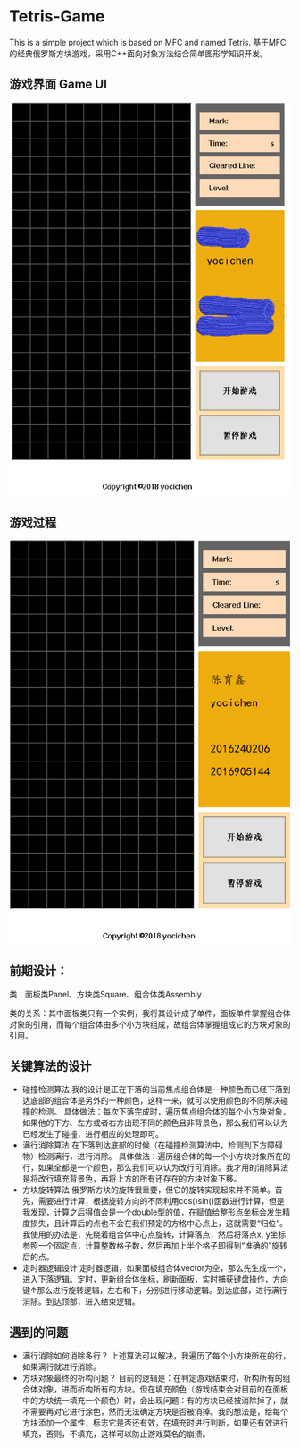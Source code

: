 # Tetris-Game
This is a simple project which is based on MFC and named Tetris.
基于MFC的经典俄罗斯方块游戏，采用C++面向对象方法结合简单图形学知识开发。

## 游戏界面 Game UI
![游戏界面](https://github.com/yocichenyx/Tetris-Game/blob/master/界面.png)

## 游戏过程
![Watch the video](https://github.com/yocichenyx/Tetris-Game/blob/master/GIF.gif)

## 前期设计：
类：面板类Panel、方块类Square、组合体类Assembly

类的关系：其中面板类只有一个实例，我将其设计成了单件，面板单件掌握组合体对象的引用，而每个组合体由多个小方块组成，故组合体掌握组成它的方块对象的引用。

## 关键算法的设计
- 碰撞检测算法
我的设计是正在下落的当前焦点组合体是一种颜色而已经下落到达底部的组合体是另外的一种颜色，这样一来，就可以使用颜色的不同解决碰撞的检测。
具体做法：每次下落完成时，遍历焦点组合体的每个小方块对象，如果他的下方、左方或者右方出现不同的颜色且非背景色，那么我们可以认为已经发生了碰撞，进行相应的处理即可。
- 满行消除算法
在下落到达底部的时候（在碰撞检测算法中，检测到下方障碍物）检测满行，进行消除。
具体做法：遍历组合体的每一个小方块对象所在的行，如果全都是一个颜色，那么我们可以认为改行可消除。我才用的消除算法是将改行填充背景色，再将上方的所有还存在的方块对象下移。
- 方块旋转算法
俄罗斯方块的旋转很重要，但它的旋转实现起来并不简单。首先，需要进行计算，根据旋转方向的不同利用cos()sin()函数进行计算，但是我发现，计算之后得值会是一个double型的值，在赋值给整形点坐标会发生精度损失，且计算后的点也不会在我们预定的方格中心点上，这就需要“归位”。我使用的办法是，先绕着组合体中心点旋转，计算落点，然后将落点x, y坐标参照一个固定点，计算整数格子数，然后再加上半个格子即得到“准确的”旋转后的点。
- 定时器逻辑设计
定时器逻辑，如果面板组合体vector为空，那么先生成一个，进入下落逻辑。定时，更新组合体坐标，刷新面板，实时捕获键盘操作，方向键↑那么进行旋转逻辑，左右和下，分别进行移动逻辑。到达底部，进行满行消除。到达顶部，进入结束逻辑。

## 遇到的问题
- 满行消除如何消除多行？
上述算法可以解决，我遍历了每个小方块所在的行，如果满行就进行消除。
- 方块对象最终的析构问题？
目前的逻辑是：在判定游戏结束时，析构所有的组合体对象，进而析构所有的方块。但在填充颜色（游戏结束会对目前的在面板中的方块统一填充一个颜色）时，会出现问题：有的方块已经被消除掉了，就不需要再对它进行涂色，然而无法确定方块是否被消掉。我的想法是，给每个方块添加一个属性，标志它是否还有效，在填充时进行判断，如果还有效进行填充，否则，不填充，这样可以防止游戏莫名的崩溃。

